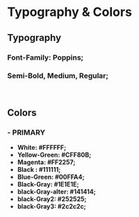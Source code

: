 # <b>Typography & Colors<b>

## <b>Typography<b>

### Font-Family: Poppins;

### Semi-Bold, Medium, Regular;

<br>

## <b>Colors<b>

### - PRIMARY

- White: #FFFFFF;
- Yellow-Green: #CFF80B;
- Magenta: #FF2257;
- Black : #111111;
- Blue-Green: #00FFA4;
- Black-Gray: #1E1E1E;
- black-Gray-alter: #141414;
- black-Gray2: #252525;
- black-Gray3: #2c2c2c;
